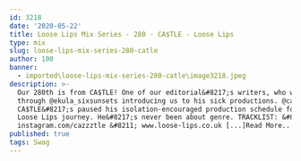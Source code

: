 ```yaml
---
id: 3218
date: '2020-05-22'
title: Loose Lips Mix Series - 280 - CA$TLE - Loose Lips
type: mix
slug: loose-lips-mix-series-280-catle
author: 100
banner:
  - imported\loose-lips-mix-series-280-catle\image3218.jpeg
description: >-
  Our 280th is from CA$TLE! One of our editorial&#8217;s writers, who we met
  through @ekula_sixsunsets introducing us to his sick productions. @cazzztle
  CA$TLE&#8217;s paused his isolation-encouraged production schedule for this
  Loose Lips journey. He&#8217;s never been about genre. TRACKLIST: &#8211; see
  instagram.com/cazzztle &#8211; www.loose-lips.co.uk [...]Read More...
published: true
tags: Swag
---
```

